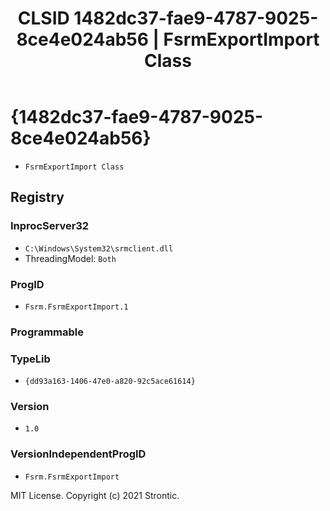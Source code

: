 ﻿---
title: "CLSID 1482dc37-fae9-4787-9025-8ce4e024ab56 | FsrmExportImport Class"
excerpt: What is COM-Object CLSID 1482dc37-fae9-4787-9025-8ce4e024ab56?
---

# {1482dc37-fae9-4787-9025-8ce4e024ab56}

* `FsrmExportImport Class`

## Registry


### InprocServer32

* `C:\Windows\System32\srmclient.dll`
* ThreadingModel: `Both`

### ProgID

* `Fsrm.FsrmExportImport.1`

### Programmable


### TypeLib

* `{dd93a163-1406-47e0-a820-92c5ace61614}`

### Version

* `1.0`

### VersionIndependentProgID

* `Fsrm.FsrmExportImport`

MIT License. Copyright (c) 2021 Strontic.


